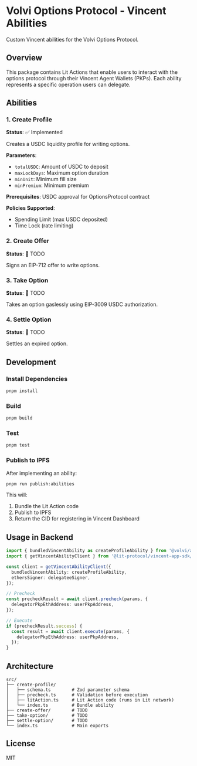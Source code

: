 # Volvi Options Protocol - Vincent Abilities

Custom Vincent abilities for the Volvi Options Protocol.

## Overview

This package contains Lit Actions that enable users to interact with the options protocol through their Vincent Agent Wallets (PKPs). Each ability represents a specific operation users can delegate.

## Abilities

### 1. Create Profile
**Status**: ✅ Implemented

Creates a USDC liquidity profile for writing options.

**Parameters**:
- `totalUSDC`: Amount of USDC to deposit
- `maxLockDays`: Maximum option duration
- `minUnit`: Minimum fill size
- `minPremium`: Minimum premium

**Prerequisites**: USDC approval for OptionsProtocol contract

**Policies Supported**:
- Spending Limit (max USDC deposited)
- Time Lock (rate limiting)

### 2. Create Offer
**Status**: 🚧 TODO

Signs an EIP-712 offer to write options.

### 3. Take Option
**Status**: 🚧 TODO

Takes an option gaslessly using EIP-3009 USDC authorization.

### 4. Settle Option
**Status**: 🚧 TODO

Settles an expired option.

## Development

### Install Dependencies

```bash
pnpm install
```

### Build

```bash
pnpm build
```

### Test

```bash
pnpm test
```

### Publish to IPFS

After implementing an ability:

```bash
pnpm run publish:abilities
```

This will:
1. Bundle the Lit Action code
2. Publish to IPFS
3. Return the CID for registering in Vincent Dashboard

## Usage in Backend

```typescript
import { bundledVincentAbility as createProfileAbility } from '@volvi/abilities/create-profile';
import { getVincentAbilityClient } from '@lit-protocol/vincent-app-sdk/abilityClient';

const client = getVincentAbilityClient({
  bundledVincentAbility: createProfileAbility,
  ethersSigner: delegateeSigner,
});

// Precheck
const precheckResult = await client.precheck(params, {
  delegatorPkpEthAddress: userPkpAddress,
});

// Execute
if (precheckResult.success) {
  const result = await client.execute(params, {
    delegatorPkpEthAddress: userPkpAddress,
  });
}
```

## Architecture

```
src/
├── create-profile/
│   ├── schema.ts        # Zod parameter schema
│   ├── precheck.ts      # Validation before execution
│   ├── litAction.ts     # Lit Action code (runs in Lit network)
│   └── index.ts         # Bundle ability
├── create-offer/        # TODO
├── take-option/         # TODO
├── settle-option/       # TODO
└── index.ts             # Main exports
```

## License

MIT
